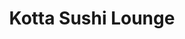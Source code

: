 ---
layout: place
title: "Kotta Sushi Lounge"
permalink: /texas/frisco/kotta-sushi-lounge.html
stateAbbr: TX
stateName: Texas
cityName: Frisco
seo:
  name: "Kotta Sushi Lounge"
  type: Restaurant
  links: http://kottasushilounge.com/
description: "Kotta Sushi Lounge serves delicious sushi in Frisco, Texas. Try fresh Japanese dishes for a great dining experience. "
place_id: ChIJjS0UpmQ8TIYRAwVu5cOtSxo
photos:
  - name: >-
      places/ChIJjS0UpmQ8TIYRAwVu5cOtSxo/photos/AeeoHcIRyZyNVWH-Z_Zoo1UZ8VU5mzev3n4elNDVGrjZSmrd3NpOCRdwIW2A2E2kxHTxcbiQpyI5ACorcLfsJglqwirSAryiX85nI-1kQG0IYYoFwezOwHQb83GRzKnlZSXYCFtsaF-qcWNS71S2f6pWcrAPU6cI3hW9UCpAyAskRNeA4gg3FKa0ItnZ7mgpvY8VDgYVQxkK35mQo-OKaa-zKmOODk5ZdiDg0uJIOsbcmVGKZihuNTfW9JVj0MkFf-bzxkZ2XgZ_C0TLGPmV1neUqzSXMmSNHAcljvHbSKDYQcZB9Q
    widthPx: 1080
    heightPx: 608
    authorAttributions:
      - displayName: Kotta Sushi Lounge
        uri: https://maps.google.com/maps/contrib/101501052580459354194
        photoUri: >-
          https://lh3.googleusercontent.com/a-/ALV-UjVucPjtm24qY2KAWDaLLSue_NFfWGvlH6xmdbz5I6GYf15tMF4=s100-p-k-no-mo
    flagContentUri: >-
      https://www.google.com/local/imagery/report/?cb_client=maps_api_places.places_api&image_key=!1e10!2sAF1QipPJTiYIWcec0m7OeQHZ9nagwUPx73MHx-CMrRv-&hl=en-US
    googleMapsUri: >-
      https://www.google.com/maps/place//data=!3m4!1e2!3m2!1sAF1QipPJTiYIWcec0m7OeQHZ9nagwUPx73MHx-CMrRv-!2e10!4m2!3m1!1s0x864c3c64a6142d8d:0x1a4badc3e56e0503
  - name: >-
      places/ChIJjS0UpmQ8TIYRAwVu5cOtSxo/photos/AeeoHcJrC7NjPIs-E9jmlTUq56Fz5EGQMHZtrJNqdXY9YgsBHf19S608T7u_pcLpB7u_H9Rmx0TiGhIpddCC1btNP9GgXlReAgBmcuOgxCMw_LZrb7SxizcB3ChmRtvlGKyCZaH35wRnez9qF08OsPGLaDVXHICSXAdD7yr3cm9uBr-LOc6TAS10kLFqWs_0aZNQ5_GxcGoYeA5Lu0B0ARBSE4Oj5eUIRNfWfwyjRQwxolwxxH8um3MCK4OQrL6OyGcq3VME7nBz8rRpdJlJuTpwi1vQT9TnRDd7WPYSJsWRCoX8xg
    widthPx: 1500
    heightPx: 1000
    authorAttributions:
      - displayName: Kotta Sushi Lounge
        uri: https://maps.google.com/maps/contrib/101501052580459354194
        photoUri: >-
          https://lh3.googleusercontent.com/a-/ALV-UjVucPjtm24qY2KAWDaLLSue_NFfWGvlH6xmdbz5I6GYf15tMF4=s100-p-k-no-mo
    flagContentUri: >-
      https://www.google.com/local/imagery/report/?cb_client=maps_api_places.places_api&image_key=!1e10!2sAF1QipNJ1XVeAFmAEGqaOFHQX6aYaMVzvGbMNAmXqZJU&hl=en-US
    googleMapsUri: >-
      https://www.google.com/maps/place//data=!3m4!1e2!3m2!1sAF1QipNJ1XVeAFmAEGqaOFHQX6aYaMVzvGbMNAmXqZJU!2e10!4m2!3m1!1s0x864c3c64a6142d8d:0x1a4badc3e56e0503
  - name: >-
      places/ChIJjS0UpmQ8TIYRAwVu5cOtSxo/photos/AeeoHcLRep1xTm_ocn8sUDpzcTzsBYIBAMiwOo4AGBm-SYh_JAtj68rXUBJVTRNWeQDamUiGyy3O6_cJMnNk8XHU7DmfZxaceLEGNlpQwbxhgnG0iyZcL93Cw3CjS1ZYEfYwpN2X_Ql0KIOEj3hlljPVvVghx08TooI5srmLVh-Wc0EoLf0c8BTgw48h9kiy4G763DoBv1nuAuGbxcDbe7RjpsIVXK-TL_AU2KrBrxoyDUXNTKMT13EoYPwlaJBFy2OxfeZSE4hDoWJMdym6xZR-_sq-TGaE6rwfsjQJNnixYZeJTlLc6Ocwc4swryqHhm07A0JRTsYp26PAWvi9q7oeiY1lUCA_YEoul0NSvzgkxwVh4YJ4lfdG4GELJ16iPQ75kV8qeGlLQeS8ApPGa9frKc3fYszHs_Hlzycvr_Z4uTf6z7rM
    widthPx: 3024
    heightPx: 4032
    authorAttributions:
      - displayName: Eric Dowling
        uri: https://maps.google.com/maps/contrib/100386682555576522079
        photoUri: >-
          https://lh3.googleusercontent.com/a/ACg8ocIXmO1l57QcMGX4zdTnzfDHYdkL6IlblBr_1NnQAsx1M7Zwgg=s100-p-k-no-mo
    flagContentUri: >-
      https://www.google.com/local/imagery/report/?cb_client=maps_api_places.places_api&image_key=!1e10!2sCIHM0ogKEICAgIDP-5ik1gE&hl=en-US
    googleMapsUri: >-
      https://www.google.com/maps/place//data=!3m4!1e2!3m2!1sCIHM0ogKEICAgIDP-5ik1gE!2e10!4m2!3m1!1s0x864c3c64a6142d8d:0x1a4badc3e56e0503
  - name: >-
      places/ChIJjS0UpmQ8TIYRAwVu5cOtSxo/photos/AeeoHcKak9-vEK_MBqrTo5nZ305NkZZt5kQjCkF9s5aE1oSy-csTo6SNTHZuxFwUO_OGgTBU6JoAORBN-Y4TfnZRfDag_M7C43qXgB0ioTE3mDKmACtBjTIRKRZ8r6aYAkhw9KSrqDSSG0usBZyorLeyznzhoRxC9ZGBlfRhvo4lkscoLjOXuIZ4nPy1vihUOYYcHyX1pQtLRRrYCTB3rq1PWAGj2IeGsuJozy-YXNY5x9lCGe7Qy4_pHWgH_zh22P467ueTJepvNrFOu0wPrC0cmAGaltW19wGrZoPffo-3ElCwfdBJSWX95HiqvVcG4vZEJ6rl_h7Dysq8_-0eyMdTHiaj7fBqpTU9MIYcR54q-AQ3zkBhYr0Xz8LXiGP9hjYmigzr1tHdRF49HjkXXm6dZ_JUsDI0RuBgmaSMNstLq7U8_BiM
    widthPx: 3000
    heightPx: 4000
    authorAttributions:
      - displayName: Michael Tillman
        uri: https://maps.google.com/maps/contrib/114209116442950499889
        photoUri: >-
          https://lh3.googleusercontent.com/a/ACg8ocIknLIqtanqEok0hsgGEBLbF1l3v3aqmCmxJHcrQzJU_4hLCA=s100-p-k-no-mo
    flagContentUri: >-
      https://www.google.com/local/imagery/report/?cb_client=maps_api_places.places_api&image_key=!1e10!2sCIHM0ogKEICAgIC74M2X5gE&hl=en-US
    googleMapsUri: >-
      https://www.google.com/maps/place//data=!3m4!1e2!3m2!1sCIHM0ogKEICAgIC74M2X5gE!2e10!4m2!3m1!1s0x864c3c64a6142d8d:0x1a4badc3e56e0503
  - name: >-
      places/ChIJjS0UpmQ8TIYRAwVu5cOtSxo/photos/AeeoHcKRKt0OpbESwytr0PBFznszhkNukWk57QEHqHXEuMl6Gjs4uCOvTWDKJVVz2pd5mGonmLBrsob1wAVYfIITiyAEHpPtuGN0rAaIBWkBr-POtwWIvi9yWjc6VeO-HyCbES7kOecsrWy0Yf5OG84ETqKnB02INC4b28bRy3SAYU_HOAAXVFZ9jwMXxKKH7h2v9UtTfNAEr0xzF43NmFtm0pLkILIY2McLTOvqSNBR-5QwcZgLC5DBqlyilwDNfjZ_htNS5hWrBaCGu63QPrXNJt7EayqhvzjZ9DR5c3aJdBQwtxgCmh9xprmqE4z_W9kQiJO5afxwBCbN0g8LkcGEtrex6A3Oo6_VUuH1Qjwi3zEjPZ5W85UadPYGM8QvwSxXtareKY8PrHaLVZX26CqIOXIgpvjZuV874c0F8W_TkRBN0A
    widthPx: 3600
    heightPx: 4800
    authorAttributions:
      - displayName: Nargiz Karimova-Galiyeva
        uri: https://maps.google.com/maps/contrib/118043645830241703997
        photoUri: >-
          https://lh3.googleusercontent.com/a-/ALV-UjX03fh_tnYR-Ko6tx6D6sAr_sSqAWMdjitr2LcHnGB620YpHgbG=s100-p-k-no-mo
    flagContentUri: >-
      https://www.google.com/local/imagery/report/?cb_client=maps_api_places.places_api&image_key=!1e10!2sCIHM0ogKEICAgIC1qNPMWQ&hl=en-US
    googleMapsUri: >-
      https://www.google.com/maps/place//data=!3m4!1e2!3m2!1sCIHM0ogKEICAgIC1qNPMWQ!2e10!4m2!3m1!1s0x864c3c64a6142d8d:0x1a4badc3e56e0503
  - name: >-
      places/ChIJjS0UpmQ8TIYRAwVu5cOtSxo/photos/AeeoHcJWd2KI98rm-gClOc3BDrNgUMunCkSaYnDof7YPrZxUbSTs-hBCSOgT5Lxd0xE20yBwV00OdKB4FpwECeGXW0Gl4eg4mr20U7DmNy771LGearMIqfs0GuH2Nur3NF7AgKZGW_dPmampTJ_-eDzngjQ9wRYAkYRLbRkSoA0OHaoy9X7MOwrjEHmF0pBsO_bygfHTmvCVUoDncPr3kwbTCcuuyaMNNZEVTg6_Mti1Z_rzSle5elRLnhtNzurHYEbaGd79WvB1q6ftZC5usdB6sFR59ToTMnLuAdxrySeQ32S605N85gamr0Iwx4dwkZk2t3ZZwoWbpAR2_qIP4w7WA6OdhKQodLAHoWlW0vN5uCEYD8OWD6333ulUpz7-L407Z8K5gwBCqnBv0YlySaSHsj_E6AglOWFeiKfq4G8dvLjVB_vF
    widthPx: 4032
    heightPx: 3024
    authorAttributions:
      - displayName: J
        uri: https://maps.google.com/maps/contrib/116189084185182599846
        photoUri: >-
          https://lh3.googleusercontent.com/a-/ALV-UjVE5omtl_CBgEOK6Uv2ZdFARbRCTTgIxD9DygX-abnqdWwHxRkQ=s100-p-k-no-mo
    flagContentUri: >-
      https://www.google.com/local/imagery/report/?cb_client=maps_api_places.places_api&image_key=!1e10!2sCIHM0ogKEICAgIDjt-W30QE&hl=en-US
    googleMapsUri: >-
      https://www.google.com/maps/place//data=!3m4!1e2!3m2!1sCIHM0ogKEICAgIDjt-W30QE!2e10!4m2!3m1!1s0x864c3c64a6142d8d:0x1a4badc3e56e0503
  - name: >-
      places/ChIJjS0UpmQ8TIYRAwVu5cOtSxo/photos/AeeoHcLFv_Mi_8ErhcYRsow4cVhFD-LC77l2jn-4KjKrryUd0a7lzBXJKkTkgEt5V_Bct89SxG5FVshnQWVlj8WP6hbdcqJ5xT0tBu47usQitr9oBlFDB7O1kS_hh-Pq3vXeSRpKejCTButt1lB-a5CCrfVHRZK5w9pCWQBBy0IKCIm9ycidS2iMxdocizNuobpChtX6je-kDJ1D-3X2n7azlBUWOakXLb7lAVBjflE9zeQLpQ75ykUmfgssvXua67bnGUgnlIGV4tvLxabsBk4lbOMlz582VQehDS7xd8w-IsmdkQ
    widthPx: 1510
    heightPx: 1000
    authorAttributions:
      - displayName: Kotta Sushi Lounge
        uri: https://maps.google.com/maps/contrib/101501052580459354194
        photoUri: >-
          https://lh3.googleusercontent.com/a-/ALV-UjVucPjtm24qY2KAWDaLLSue_NFfWGvlH6xmdbz5I6GYf15tMF4=s100-p-k-no-mo
    flagContentUri: >-
      https://www.google.com/local/imagery/report/?cb_client=maps_api_places.places_api&image_key=!1e10!2sAF1QipNOYqJmArAIhSLh-Lmy9Sku0iCZYXCPRIzQYG2G&hl=en-US
    googleMapsUri: >-
      https://www.google.com/maps/place//data=!3m4!1e2!3m2!1sAF1QipNOYqJmArAIhSLh-Lmy9Sku0iCZYXCPRIzQYG2G!2e10!4m2!3m1!1s0x864c3c64a6142d8d:0x1a4badc3e56e0503
  - name: >-
      places/ChIJjS0UpmQ8TIYRAwVu5cOtSxo/photos/AeeoHcIiHEdr_fnQ0G7ZxVnMR2bC7n3sKIMDaoktALTgGsVj6K8xGZmRyNZtp3zB99TuFcwEIUazLVFHsM_hYcxXuqdFdvzHPlNbKG9Xk3165e09AZWOVxCAEuiEhAXgTgcMH5enszI0NXHmJsUCUa4I9FujTy2_jpvwQGSh0iYbFZ8BkHRW-GWAEwLxlr_SfvWrVypVTrnpFl8rjtusHoCjYp1jYLIauwwLbJr1_SUUCRRMJyYA9WdmfGLd-KiTihZKNzrD1OotNBCuuSGtpzwawI49bfcBcIbzbYY6TC-XB6VYrg
    widthPx: 1510
    heightPx: 1000
    authorAttributions:
      - displayName: Kotta Sushi Lounge
        uri: https://maps.google.com/maps/contrib/101501052580459354194
        photoUri: >-
          https://lh3.googleusercontent.com/a-/ALV-UjVucPjtm24qY2KAWDaLLSue_NFfWGvlH6xmdbz5I6GYf15tMF4=s100-p-k-no-mo
    flagContentUri: >-
      https://www.google.com/local/imagery/report/?cb_client=maps_api_places.places_api&image_key=!1e10!2sAF1QipNGHO18ZvV24qnurDSCU9Iuk768GnrNhX_aBRts&hl=en-US
    googleMapsUri: >-
      https://www.google.com/maps/place//data=!3m4!1e2!3m2!1sAF1QipNGHO18ZvV24qnurDSCU9Iuk768GnrNhX_aBRts!2e10!4m2!3m1!1s0x864c3c64a6142d8d:0x1a4badc3e56e0503
  - name: >-
      places/ChIJjS0UpmQ8TIYRAwVu5cOtSxo/photos/AeeoHcKWtAmIuLo9vw8AkUE0YsyfNBRdnIWzluAb7udIjEBV0r4A0pKZLvOR3fLpDgL0kEPPvDuYInLADEU884dTb_lVl0lKa_QUrJS-e5fyrl7dTsLzQ59cvDBLgDdbHCys7__Mc05x6HeRHYBWGhAndvueEKivuYCaEMNbsPGacd703cpF2GN1rD7GQqWubAZPoOs9V7MylFPctFRA6QjlevVxJVuSDVWDcn-yc0mVu4OkGf8tWoD9cpVCr3wrWYZk5YFD1cjN-81GNjARC-WmsmaL5njD75DC23eyTKy0Jde3tMnB4Q4_-Yt5OFhhPleT3gAAbF5b85mXejiflb9aqPcqaqhJD0E9gT63XSQowQAr0hO0DWJZnfJLqV0rm9d6mMChdkraxHtJeOtFECZdSI6IIOrrxWRL_g0T_ue-V_kzczw
    widthPx: 4032
    heightPx: 3024
    authorAttributions:
      - displayName: Elizabeth Punchatz
        uri: https://maps.google.com/maps/contrib/108057625927608619481
        photoUri: >-
          https://lh3.googleusercontent.com/a-/ALV-UjUMC7cb4RWKMjhK4AJ9QzeJO0ny5ufl1I77tYUpy3vIhmE_Pw40=s100-p-k-no-mo
    flagContentUri: >-
      https://www.google.com/local/imagery/report/?cb_client=maps_api_places.places_api&image_key=!1e10!2sCIHM0ogKEICAgIDh8ua3rgE&hl=en-US
    googleMapsUri: >-
      https://www.google.com/maps/place//data=!3m4!1e2!3m2!1sCIHM0ogKEICAgIDh8ua3rgE!2e10!4m2!3m1!1s0x864c3c64a6142d8d:0x1a4badc3e56e0503
  - name: >-
      places/ChIJjS0UpmQ8TIYRAwVu5cOtSxo/photos/AeeoHcJuJOAjuBtr-MqUQ9xnumuyEP8gphDAcwQ--3QwksXbfFXKQBFegwyyPKF65bxM9TMYW-iqDipWJfo7guJGLzQj2uteLplLjvbeMXVy-H53JCyoOnRF2SBbhrg7qH1ybTXPwCca9WFVlOgg_rPQaCmcRI6oZx2fSa5dYq4wd_UrZhZRn4B20YAhegXJ3n7wYwkEV-_wPzXsjAW15TlBiaXoOpVSXnnlYX-z2rPZhef5KtgPSIir4hbjULW6clH_MIM4jyWO7h1IClJzXhC3gJxbAeugbOcE_hAVkU0ID4FzSNiPOYaYUhPcr6s7bNIz3ZcgtdcGWeoWUR4W8ABARMaOta-5J1KiVr_LDVqQ1BhZnE5Dqkq5f4INsXknrm5LrSaJdpOEA0Lwgbg8BT1IKabJjJMfoNPBkyggHrZj2YkyHQ
    widthPx: 4000
    heightPx: 2252
    authorAttributions:
      - displayName: Fawad Ansari
        uri: https://maps.google.com/maps/contrib/108509770586552872938
        photoUri: >-
          https://lh3.googleusercontent.com/a-/ALV-UjXdPMCVEWvlAphZi0hHCBos38JVLexM68QrbMusAuJMr2Ju_0Ux2w=s100-p-k-no-mo
    flagContentUri: >-
      https://www.google.com/local/imagery/report/?cb_client=maps_api_places.places_api&image_key=!1e10!2sCIHM0ogKEICAgIC5ke-eFg&hl=en-US
    googleMapsUri: >-
      https://www.google.com/maps/place//data=!3m4!1e2!3m2!1sCIHM0ogKEICAgIC5ke-eFg!2e10!4m2!3m1!1s0x864c3c64a6142d8d:0x1a4badc3e56e0503
address: '6959 Lebanon Rd #108, Frisco, TX 75034, USA'
street: '6959 Lebanon Rd #108'
city: Frisco
state: TX
zip: '75034'
country: USA
neighborhood: null
latitude: '33.121793'
longitude: '-96.825006'
accessibility_options:
  wheelchairAccessibleParking: true
  wheelchairAccessibleEntrance: true
  wheelchairAccessibleRestroom: true
  wheelchairAccessibleSeating: true
business_status: OPERATIONAL
name: Kotta Sushi Lounge
google_maps_links:
  directionsUri: >-
    https://www.google.com/maps/dir//''/data=!4m7!4m6!1m1!4e2!1m2!1m1!1s0x864c3c64a6142d8d:0x1a4badc3e56e0503!3e0
  placeUri: https://maps.google.com/?cid=1894799125118846211
  writeAReviewUri: >-
    https://www.google.com/maps/place//data=!4m3!3m2!1s0x864c3c64a6142d8d:0x1a4badc3e56e0503!12e1
  reviewsUri: >-
    https://www.google.com/maps/place//data=!4m4!3m3!1s0x864c3c64a6142d8d:0x1a4badc3e56e0503!9m1!1b1
  photosUri: >-
    https://www.google.com/maps/place//data=!4m3!3m2!1s0x864c3c64a6142d8d:0x1a4badc3e56e0503!10e5
primary_type: Sushi Restaurant
opening_hours:
  regular: null
  current: null
secondary_opening_hours:
  regular:
    weekdayDescriptions: null
    type: null
  current:
    weekdayDescriptions: null
    type: null
phone: (214) 705-0090
price_level: PRICE_LEVEL_EXPENSIVE
price_range: null
rating: '4.4'
rating_count: 532
website: http://kottasushilounge.com/
reviews: null
parking_options: null
payment_options: null
allow_dogs: null
curbside_pickup: null
delivery: null
dine_in: null
good_for_children: null
good_for_groups: null
good_for_sports: null
live_music: null
menu_for_children: null
outdoor_seating: null
reservable: null
restroom: null
serves_beer: null
serves_breakfast: null
serves_brunch: null
serves_cocktails: null
serves_coffee: null
serves_dinner: null
serves_dessert: null
serves_lunch: null
serves_vegetarian_food: null
serves_wine: null
takeout: null
summary: null

---